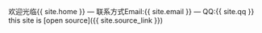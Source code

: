 

欢迎光临{{ site.home }}
&mdash;
联系方式Email:{{ site.email }}
&mdash;
QQ:{{ site.qq }}
this site is [open source]({{ site.source_link }})

